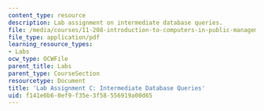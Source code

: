 ```yaml
---
content_type: resource
description: Lab assignment on intermediate database queries.
file: /media/courses/11-208-introduction-to-computers-in-public-management-ii-january-iap-2002/f141e0b60ef9f35e3f58556919a00d65_assignment03.pdf
file_type: application/pdf
learning_resource_types:
- Labs
ocw_type: OCWFile
parent_title: Labs
parent_type: CourseSection
resourcetype: Document
title: 'Lab Assignment C: Intermediate Database Queries'
uid: f141e0b6-0ef9-f35e-3f58-556919a00d65
---
```


